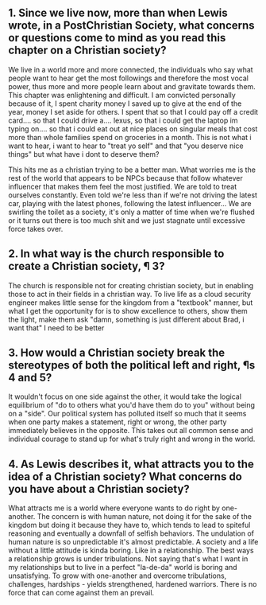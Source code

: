 ## 1. Since we live now, more than when Lewis wrote, in a PostChristian Society, what concerns or questions come to mind as you read this chapter on a Christian society?

We live in a world more and more connected, the individuals who say what people want to hear get the most followings and therefore the most vocal power, thus more and more people learn about and gravitate towards them. This chapter was enlightening and difficult. I am convicted personally because of it, I spent charity money I saved up to give at the end of the year, money I set aside for others. I spent that so that I could pay off a credit card.... so that I could drive a.... lexus, so that i could get the laptop im typing on.... so that i could eat out at nice places on singular meals that cost more than whole families spend on groceries in a month. This is not what i want to hear, i want to hear to "treat yo self" and that "you deserve nice things" but what have i dont to deserve them? 

This hits me as a christian trying to be a better man. What worries me is the rest of the world that appears to be NPCs because that follow whatever influencer that makes them feel the most justified. We are told to treat ourselves constantly. Even told we're less than if we're not driving the latest car, playing with the latest phones, following the latest influencer... We are swirling the toilet as a society, it's only a matter of time when we're flushed or it turns out there is too much shit and we just stagnate until excessive force takes over.

## 2. In what way is the church responsible to create a Christian society, ¶ 3?

The church is responsible not for creating christian society, but in enabling those to act in their fields in a christian way. To live life as a cloud security engineer makes little sense for the kingdom from a "textbook" manner, but what I get the opportunity for is to show excellence to others, show them the light, make them ask "damn, something is just different about Brad, i want that" I need to be better

## 3. How would a Christian society break the stereotypes of both the political left and right, ¶s 4 and 5? 

It wouldn't focus on one side against the other, it would take the logical equilibrium of "do to others what you'd have them do to you" without being on a "side". Our political system has polluted itself so much that it seems when one party makes a statement, right or wrong, the other party immediately believes in the opposite. This takes out all common sense and individual courage to stand up for what's truly right and wrong in the world.

## 4. As Lewis describes it, what attracts you to the idea of a Christian society? What concerns do you have about a Christian society?

What attracts me is a world where everyone wants to do right by one-another. The concern is with human nature, not doing it for the sake of the kingdom but doing it because they have to, which tends to lead to spiteful reasoning and eventually a downfall of selfish behaviors. The undulation of human nature is so unpredictable it's almost predictable. A society and a life without a little attitude is kinda boring. Like in a relationship. The best ways a relationship grows is under tribulations. Not saying that's what I want in my relationships but to live in a perfect "la-de-da" world is boring and unsatisfying. To grow with one-another and overcome tribulations, challenges, hardships - yields strengthened, hardened warriors. There is no force that can come against them an prevail.

